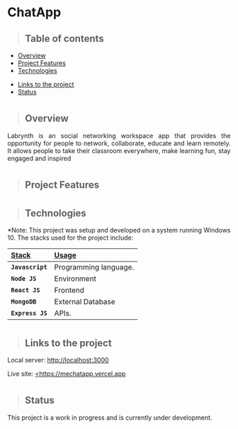 # ChatApp

> ## Table of contents

- [Overview](#overview)
- [Project Features](#project-features)
- [Technologies](#technologies)
<!-- - [Repo Setup](#repo-setup) -->
<!-- - [Setting up the project](#setting-up-the-project) -->
<!--   - [Frontend](#frontend) -->
<!--     - [Build the client](#build-the-client) -->
<!--     - [Build the single-spa root](#build-the-single-spa-root) -->
<!--     - [Start the client](#start-the-client) -->
<!--     - [Start the single-spa root](#start-the-single-spa-root) -->
<!--     - [Lint the Frontend](#lint-the-frontend) -->
<!--     - [Running Tests and generating test coverage report](#running-tests-and-generating-test-coverage-report) -->
<!--   - [Backend](#backend) -->
<!--     - [Run the Express Server](#run-the-django-server) -->
<!--     - [Pre-commit and lint the Backend](#pre-commit-and-lint-the-backend) -->
<!--     - [Running Tests](#running-tests) -->
- [Links to the project](#links-to-the-project)
- [Status](#status)
<!-- - [Contributing to the project](#contributing-to-the-project) -->

#

> ## Overview

<p align="justify">
Labrynth is an social networking workspace app that provides the opportunity for people to network, collaborate, educate and learn remotely. It allows people to take their classroom everywhere, make learning fun, stay engaged and inspired 


</p>

<!-- ![site image](https://drive.google.com/uc?export=view&id=1OinCY56dOGcG6DvliWAhznSj4d7gA4_H) -->

#

> ## Project Features
>
<!-- The YouTube music plugin allows the users in the organization to add and play Youtube links.You can also chat in real time with other members of the organization.

- Add and Play Youtube music and videos.

- Chat in realtime in the music room.

- Song search and filter options.

- Like and unlike songs. -->

</p>

#

> ## Technologies

<p align="justify">
*Note: This project was setup and developed on a system running Windows 10. The stacks used for the project include:
</p>

| <b><u>Stack</u></b>          | <b><u>Usage</u></b>   |
| :--------------------------- | :-------------------- |
| **`Javascript`**             | Programming language. |
| **`Node JS`**                | Environment           |
| **`React JS`**               | Frontend              |
| **`MongoDB`**                | External Database     |
| **`Express JS`**             | APIs.                 |

#

<!-- > ## Repo Setup

<p align="justify">
To setup the repo, first fork the Zurichat YouTube Music, then clone the forked repository to create a copy on the local machine.
</p>

    $ git clone git@github.com:pauline-banye/music_video.git

<p align="justify">
Change directory to the cloned repo and set the original Zurichat repository as the "upstream" and your forked repository as the "origin" using gitbash.
</p>

    $ git remote add upstream git@github.com:zurichat/zc_plugin_youtube_music_video.git

#

> ## Setting up the project

<p align="justify">
The first step requires the download and installation of Python 3.9 and a check to confirm that pip and the necessary dependencies are properly installed.
</p>

<p align="justify">
After the installation of the Python program, setup the project environment with pip and virtualenv in the command prompt, powershell or gitbash terminal. Virtualenv helps to create an isolated Python environment containing all the packages necessary for the project.
</p>

\*Note:

- This project was setup using the gitbash terminal. Some of the commands used do not work with command prompt or powershell.

* If a "pip command not found error" is encountered, download get-pip.py and run `phython get-pip.py` to install it.

###

    $ pip install virtualenv

Navigate to the cloned local project folder. Create a virtual environment folder and activate the environment by running the following commands in the gitbash terminal.

###

    $ python -m venv venv
    $ source venv/scripts/activate

<p align="justify">
Once the virtual environment is active, the next step is the Django installation. Django is an open source Python web application framework thats helps with the rapid development of secure websites.
</p>

###

    $ (venv) pip install django

<p align="justify">
After installing Django, install Django REST framework in the gitbash terminal. The Django REST framework is a flexible toolkit for building Web based APIs. The REST framework was used for the creation of APIs, serialization and the authentication process for this project.
</p>

###

    $ (venv) pip install djangorestframework

Install all the necessary dependencies for the project. A few of them are listed below.

| <b><u>Modules</u></b>     | <b><u>Usage</u></b>           |
| :------------------------ | :---------------------------- |
| **`django-cors-headers`** | Cross Origin Resource Sharing |
| **`gunicorn`**            | WSGI HTTP server              |
| **`whitenoise`**          | Static files                  |
| **`Markdown`**            | Markup language               |
| **`django-environ`**      | Environment configuration     |

An exhaustive list can be found in the requirements.txt file included in this project. The modules can be 'batch installed' using the `pip install -r requirements.txt` command.

### Frontend

- #### Build the client

      $ cd server/client (frontend folder)
      $ yarn
      $ yarn build

- #### Build the single-spa root

      $ cd root
      $ yarn
      $ yarn build

- #### Start the client

      $ cd server/client (frontend folder)
      $ yarn
      $ yarn start

- #### Start the single-spa root

      $ cd root
      $ yarn
      $ yarn start

      - Frontend devs: You don't need to start django server. Only start the client and single-spa root to view your edits.

- #### Lint the Frontend

      $ cd server/client (frontend folder)

      $ yarn lint --fix (or yarn lint --fix . to fix all files)

- #### Running Tests and generating test coverage report

      $ cd server/client (frontend folder)

      $ yarn test

      - To view coverage report : inside test-coverage/icov-report there's an
      index.html file, open this file in a browser to view coverage report.

#

### Backend

- #### Run the Django Server

      $ cd server (Backend folder)

      - Create .env file in config and specify variables for Secret Key and system environment using the sample.env file

      $ python manage.py runserver

- #### Pre-commit and lint the Backend

      $ cd server (Backend folder)

      $ pre-commit run (or pre-commit run --all-files to check all files)

      - Backend devs: You don't need to run yarn start to test your endpoints.

- #### Running Tests

      $ cd server (Backend folder)

      $ python manage.py test music/tests

#

### Note to the DevOps

- Build first before starting django server

# -->

> ## Links to the project
>
 Local server: <a href='<http://localhost:3000>'>http://localhost:3000</a>

Live site: <a href='<https://mechatapp.vercel.app>'><https://mechatapp.vercel.app</a>

#

> ## Status
>
This project is a work in progress and is currently under development.

#

<!-- > ## Contributing to the project

If you find something worth contributing, please fork the repo, make a pull request and add valid and well-reasoned explanations about your changes or comments.

Before adding a pull request, please note:

- It should be inviting and clear.
- Any additions should be relevant.
- It should be easy to contribute to.
- Urls marked **\*** are temporarily unavailable. Don't delete it without confirming that it has permanently expired.

This repository is not meant to contain everything. Only good quality verified information.

All **`suggestions`** are welcome! -->

<!-- > ###### Readme created by Pauline Banye -->
